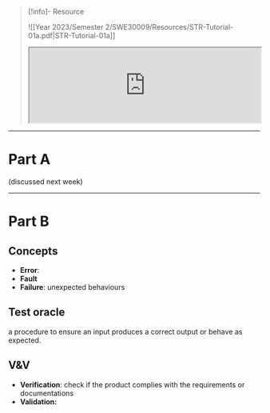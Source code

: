 > [!info]- Resource
> 
> ![[Year 2023/Semester 2/SWE30009/Resources/STR-Tutorial-01a.pdf|STR-Tutorial-01a]]
> <iframe src='https://files.catbox.moe/t3c18i.pdf' width='100%'></iframe>


---
# Part A

(discussed next week)

---
# Part B

## Concepts
- **Error**: 
- **Fault**
- **Failure**: unexpected behaviours

## Test oracle
a procedure to ensure an input produces a correct output or behave as expected.

## V&V
- **Verification**: check if the product complies with the requirements or documentations
- **Validation:** 